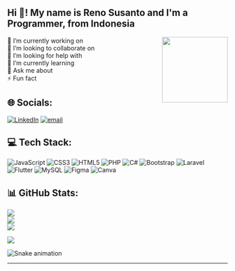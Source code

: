 
<h2 align="left">Hi 👋! My name is Reno Susanto and I'm a Programmer, from Indonesia</h2>

<img align="right" height="150" src="https://media.giphy.com/media/v1.Y2lkPTc5MGI3NjExbThqbnRsaHZ2MDM4dHg5eXF3enRmNTFxaWhlemZ3Nmhrdnc4eDRpZSZlcD12MV9naWZzX3RyZW5kaW5nJmN0PWc/DDr3u60PjEFlWlitei/giphy.gif"  />

🔭 I’m currently working on<br>👯 I’m looking to collaborate on<br>🤝 I’m looking for help with<br>🌱 I’m currently learning<br>💬 Ask me about<br>⚡ Fun fact


## 🌐 Socials:
[![LinkedIn](https://img.shields.io/badge/LinkedIn-%230077B5.svg?logo=linkedin&logoColor=white)](https://linkedin.com/in/reno-susanto-95b554217) [![email](https://img.shields.io/badge/Email-D14836?logo=gmail&logoColor=white)](mailto:renos8157@gmail.com) 

## 💻 Tech Stack:
![JavaScript](https://img.shields.io/badge/javascript-%23323330.svg?style=for-the-badge&logo=javascript&logoColor=%23F7DF1E) ![CSS3](https://img.shields.io/badge/css3-%231572B6.svg?style=for-the-badge&logo=css3&logoColor=white) ![HTML5](https://img.shields.io/badge/html5-%23E34F26.svg?style=for-the-badge&logo=html5&logoColor=white) ![PHP](https://img.shields.io/badge/php-%23777BB4.svg?style=for-the-badge&logo=php&logoColor=white) ![C#](https://img.shields.io/badge/c%23-%23239120.svg?style=for-the-badge&logo=csharp&logoColor=white) ![Bootstrap](https://img.shields.io/badge/bootstrap-%238511FA.svg?style=for-the-badge&logo=bootstrap&logoColor=white) ![Laravel](https://img.shields.io/badge/laravel-%23FF2D20.svg?style=for-the-badge&logo=laravel&logoColor=white) ![Flutter](https://img.shields.io/badge/Flutter-%2302569B.svg?style=for-the-badge&logo=Flutter&logoColor=white) ![MySQL](https://img.shields.io/badge/mysql-4479A1.svg?style=for-the-badge&logo=mysql&logoColor=white) ![Figma](https://img.shields.io/badge/figma-%23F24E1E.svg?style=for-the-badge&logo=figma&logoColor=white) ![Canva](https://img.shields.io/badge/Canva-%2300C4CC.svg?style=for-the-badge&logo=Canva&logoColor=white)
## 📊 GitHub Stats:
![](https://github-readme-stats.vercel.app/api?username=Eno1933&theme=calm&hide_border=false&include_all_commits=false&count_private=false)<br/>
![](https://nirzak-streak-stats.vercel.app/?user=Eno1933&theme=calm&hide_border=false)<br/>
![](https://github-readme-stats.vercel.app/api/top-langs/?username=Eno1933&theme=calm&hide_border=false&include_all_commits=false&count_private=false&layout=compact)

[![](https://visitcount.itsvg.in/api?id=Eno1933&icon=0&color=0)](https://visitcount.itsvg.in)
<br clear="both">

<img src="https://raw.githubusercontent.com/maurodesouza/maurodesouza/output/snake.svg" alt="Snake animation" />

---
<!-- Proudly created with GPRM ( https://gprm.itsvg.in ) -->